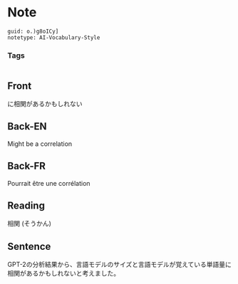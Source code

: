 # Note
```
guid: o.)g8oICy]
notetype: AI-Vocabulary-Style
```

### Tags
```
```

## Front
に相関があるかもしれない

## Back-EN
Might be a correlation

## Back-FR
Pourrait être une corrélation

## Reading
相関 (そうかん)

## Sentence
GPT-2の分析結果から、言語モデルのサイズと言語モデルが覚えている単語量に相関があるかもしれないと考えました。
